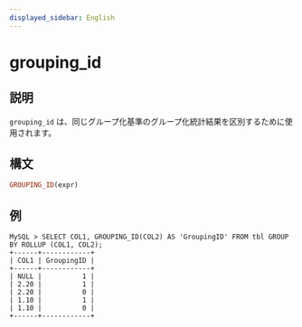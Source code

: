 ```yaml
---
displayed_sidebar: English
---
```



# grouping_id

## 説明

`grouping_id` は、同じグループ化基準のグループ化統計結果を区別するために使用されます。

## 構文

```Haskell
GROUPING_ID(expr)
```

## 例

```Plain
MySQL > SELECT COL1, GROUPING_ID(COL2) AS 'GroupingID' FROM tbl GROUP BY ROLLUP (COL1, COL2);
+------+------------+
| COL1 | GroupingID |
+------+------------+
| NULL |          1 |
| 2.20 |          1 |
| 2.20 |          0 |
| 1.10 |          1 |
| 1.10 |          0 |
+------+------------+
```
